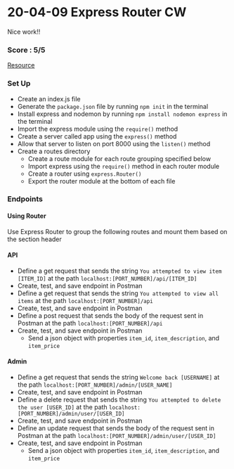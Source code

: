 # 20-04-09 Express Router CW
Nice work!!
### Score : 5/5
[Resource](https://developer.mozilla.org/en-US/docs/Learn/Server-side/Express_Nodejs/routes#Routes_primer)

### Set Up
- Create an index.js file
- Generate the `package.json` file by running `npm init` in the terminal
- Install express and nodemon by running `npm install nodemon express` in the terminal
- Import the express module using the `require()` method
- Create a server called app using the `express()` method
- Allow that server to listen on port 8000 using the `listen()` method
- Create a routes directory
    - Create a route module for each route grouping specified below
    - Import express using the `require()` method in each router module
    -  Create a router using `express.Router()`
    - Export the router module at the bottom of each file

### Endpoints
#### Using Router
Use Express Router to group the following routes and mount them based on the section header
#### API
- Define a get request that sends the string `You attempted to view item [ITEM_ID]` at the path `localhost:[PORT_NUMBER]/api/[ITEM_ID]`
- Create, test, and save endpoint in Postman
- Define a get request that sends the string `You attempted to view all items` at the path `localhost:[PORT_NUMBER]/api`
- Create, test, and save endpoint in Postman
- Define a post request that sends the body of the request sent in Postman at the path `localhost:[PORT_NUMBER]/api`
- Create, test, and save endpoint in Postman
    - Send a json object with properties `item_id`, `item_description`, and `item_price`

#### Admin
- Define a get request that sends the string `Welcome back [USERNAME]` at the path `localhost:[PORT_NUMBER]/admin/[USER_NAME]`
- Create, test, and save endpoint in Postman
- Define a delete request that sends the string `You attempted to delete the user [USER_ID]` at the path `localhost:[PORT_NUMBER]/admin/user/[USER_ID]`
- Create, test, and save endpoint in Postman
- Define an update request that sends the body of the request sent in Postman at the path `localhost:[PORT_NUMBER]/admin/user/[USER_ID]`
- Create, test, and save endpoint in Postman
    - Send a json object with properties `item_id`, `item_description`, and `item_price`
